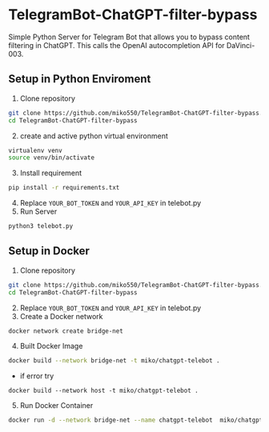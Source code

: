 # TelegramBot-ChatGPT-filter-bypass
Simple Python Server for Telegram Bot that allows you to bypass content filtering in ChatGPT. This calls the OpenAI autocompletion API for DaVinci-003.

## Setup in Python Enviroment
1. Clone repository
  ```bash
  git clone https://github.com/miko550/TelegramBot-ChatGPT-filter-bypass.git
  cd TelegramBot-ChatGPT-filter-bypass
  ```
2. create and active python virtual environment
  ```bash
  virtualenv venv
  source venv/bin/activate
  ```
3. Install requirement
  ```bash
  pip install -r requirements.txt
  ```
4. Replace `YOUR_BOT_TOKEN` and `YOUR_API_KEY` in telebot.py
5. Run Server 
  ```bash
  python3 telebot.py
  ```



## Setup in Docker
1. Clone repository
  ```bash
  git clone https://github.com/miko550/TelegramBot-ChatGPT-filter-bypass.git
  cd TelegramBot-ChatGPT-filter-bypass
  ```
2. Replace `YOUR_BOT_TOKEN` and `YOUR_API_KEY` in telebot.py
3. Create a Docker network
  ```bash
  docker network create bridge-net
  ```
4. Built Docker Image
  ```bash
  docker build --network bridge-net -t miko/chatgpt-telebot .
  ```
  * if error try
  ```
  docker build --network host -t miko/chatgpt-telebot .
  ```
5. Run Docker Container
  ```bash
  docker run -d --network bridge-net --name chatgpt-telebot  miko/chatgpt-telebot
  ```
